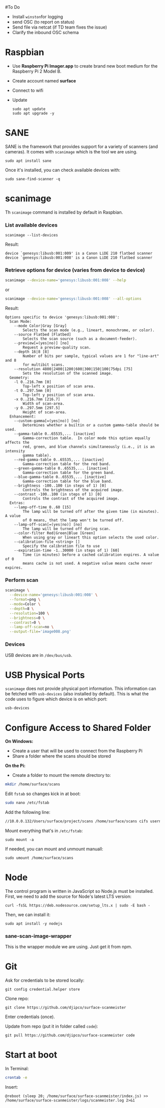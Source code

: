 #To Do
* Install `winston`for logging
* send OSC (to report on status)
* Send file via netcat (if TD team fixes the issue)
* Clarify the inbound OSC schema

# Raspbian

* Use **Raspberry Pi Imager.app** to create brand new boot medium for the Raspberry Pi 2 Model B.
* Create account named **surface**
* Connect to wifi
* Update

  ```
  sudo apt update
  sudo apt upgrade -y
  ```

# SANE

SANE is the framework that provides support for a variety of scanners (and cameras). It comes with `scanimage` which is the tool we are using.

```
sudo apt install sane
```

Once it's installed, you can check available devices with: 

```
sudo sane-find-scanner -q
```

# scanimage

Th `scanimage` command is installed by default in Raspbian.

### List available devices

```scanimage --list-devices```

Result:

```
device `genesys:libusb:001:009' is a Canon LiDE 210 flatbed scanner
device `genesys:libusb:001:008' is a Canon LiDE 210 flatbed scanner
```

### Retrieve options for device (varies from device to device)

```sh
scanimage --device-name='genesys:libusb:001:008' --help 
```
or

```sh
scanimage --device-name='genesys:libusb:001:008' --all-options
```

Result:

```
Options specific to device 'genesys:libusb:001:008':
  Scan Mode:
    --mode Color|Gray [Gray]
        Selects the scan mode (e.g., lineart, monochrome, or color).
    --source Flatbed [Flatbed]
        Selects the scan source (such as a document-feeder).
    --preview[=(yes|no)] [no]
        Request a preview-quality scan.
    --depth 16|8 [8]
        Number of bits per sample, typical values are 1 for "line-art" and 8
        for multibit scans.
    --resolution 4800|2400|1200|600|300|150|100|75dpi [75]
        Sets the resolution of the scanned image.
  Geometry:
    -l 0..216.7mm [0]
        Top-left x position of scan area.
    -t 0..297.5mm [0]
        Top-left y position of scan area.
    -x 0..216.7mm [216.7]
        Width of scan-area.
    -y 0..297.5mm [297.5]
        Height of scan-area.
  Enhancement:
    --custom-gamma[=(yes|no)] [no]
        Determines whether a builtin or a custom gamma-table should be used.
    --gamma-table 0..65535,... [inactive]
        Gamma-correction table.  In color mode this option equally affects the
        red, green, and blue channels simultaneously (i.e., it is an intensity
        gamma table).
    --red-gamma-table 0..65535,... [inactive]
        Gamma-correction table for the red band.
    --green-gamma-table 0..65535,... [inactive]
        Gamma-correction table for the green band.
    --blue-gamma-table 0..65535,... [inactive]
        Gamma-correction table for the blue band.
    --brightness -100..100 (in steps of 1) [0]
        Controls the brightness of the acquired image.
    --contrast -100..100 (in steps of 1) [0]
        Controls the contrast of the acquired image.
  Extras:
    --lamp-off-time 0..60 [15]
        The lamp will be turned off after the given time (in minutes). A value
        of 0 means, that the lamp won't be turned off.
    --lamp-off-scan[=(yes|no)] [no]
        The lamp will be turned off during scan. 
    --color-filter Red|Green|Blue [Green]
        When using gray or lineart this option selects the used color.
    --calibration-file <string> []
        Specify the calibration file to use
    --expiration-time -1..30000 (in steps of 1) [60]
        Time (in minutes) before a cached calibration expires. A value of 0
        means cache is not used. A negative value means cache never expires.
```


### Perform scan

```sh
scanimage \
  --device-name='genesys:libusb:001:008' \
  --format=png \
  --mode=Color \
  --depth=8 \
  --resolution=100 \
  --brightness=0 \
  --contrast=0 \
  --lamp-off-scan=no \
  --output-file='image008.png'
```

### Devices

USB devices are in `/dev/bus/usb`.

# USB Physical Ports

`scanimage` does not provide physical port information. This information can be fetched with `usb-devices` (also installed by default). This is what the code uses to figure which device is on which port:

```
usb-devices
```

# Configure Access to Shared Folder

**On Windows:**

* Create a user that will be used to connect from the Raspberry Pi
* Share a folder where the scans should be stored

**On the Pi:**

* Create a folder to mount the remote directory to:

```sh
mkdir /home/surface/scans
```

Edit `fstab` so changes kick in at boot:

```sh
sudo nano /etc/fstab
```

Add the following line:

```sh
//10.0.0.132/Users/surface/project/scans /home/surface/scans cifs username=pi,password=pipipi,uid=1000,gid=1000 0 0
```

Mount everything that's in `/etc/fstab`:

```
sudo mount -a
```

If needed, you can mount and unmount manuall: 

```
sudo umount /home/surface/scans
```

# Node

The control program is written in JavaScript so Node.js must be installed. First, we need to add the source for Node's latest LTS version:

```
curl -fsSL https://deb.nodesource.com/setup_lts.x | sudo -E bash -
```

Then, we can install it:

```
sudo apt install -y nodejs
```

### sane-scan-image-wrapper

This is the wrapper module we are using. Just get it from npm.

# Git

Ask for credentials to be stored locally:

```
git config credential.helper store
```

Clone repo:

```
git clone https://github.com/djipco/surface-scanmeister
```
Enter credentials (once).

Update from repo (put it in folder called `code`):

```
git pull https://github.com/djipco/surface-scanmeister code
```

# Start at boot

In Terminal:

```bash
crontab -e
```

Insert:

```
@reboot (sleep 20; /home/surface/surface-scanmeister/index.js) >> /home/surface/surface-scanmeister/logs/scanmeister.log 2>&1
```
